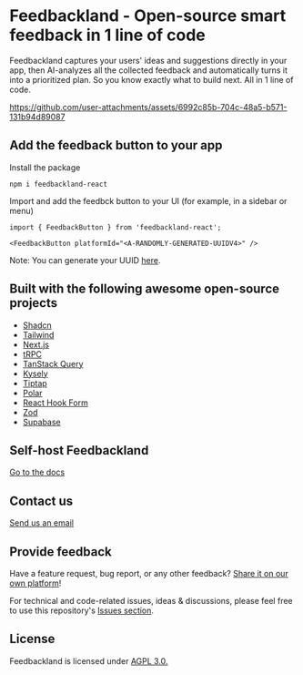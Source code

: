 # Feedbackland - Open-source smart feedback in 1 line of code

Feedbackland captures your users' ideas and suggestions directly in your app, then AI-analyzes all the collected feedback and automatically turns it into a prioritized plan. So you know exactly what to build next. All in 1 line of code.

https://github.com/user-attachments/assets/6992c85b-704c-48a5-b571-131b94d89087

## Add the feedback button to your app

Install the package
```
npm i feedbackland-react
```

Import and add the feedbck button to your UI (for example, in a sidebar or menu)
```
import { FeedbackButton } from 'feedbackland-react';
```

```
<FeedbackButton platformId="<A-RANDOMLY-GENERATED-UUIDV4>" />
```

Note: You can generate your UUID [here](https://www.uuidtools.com/v4).

## Built with the following awesome open-source projects

- [Shadcn](https://github.com/shadcn-ui/ui)
- [Tailwind](https://github.com/tailwindlabs/tailwindcss)
- [Next.js](https://github.com/vercel/next.js)
- [tRPC](https://github.com/trpc/trpc)
- [TanStack Query](https://github.com/TanStack/query)
- [Kysely](https://github.com/kysely-org/kysely)
- [Tiptap](https://github.com/ueberdosis/tiptap)
- [Polar](https://github.com/polarsource/polar)
- [React Hook Form](https://github.com/react-hook-form/react-hook-form)
- [Zod](https://github.com/colinhacks/zod)
- [Supabase](https://github.com/supabase/supabase)

## Self-host Feedbackland

[Go to the docs](https://github.com/feedbackland/feedbackland/blob/main/SELFHOSTING.md)

## Contact us

[Send us an email](mailto:hello@feedbackland.com)

## Provide feedback

Have a feature request, bug report, or any other feedback? [Share it on our own platform](https://dogfood.feedbackland.com)!

For technical and code-related issues, ideas & discussions, please feel free to use this repository's [Issues section](https://github.com/feedbackland/feedbackland/issues).

## License

Feedbackland is licensed under [AGPL 3.0.](https://github.com/feedbackland/feedbackland?tab=AGPL-3.0-1-ov-file)
